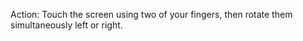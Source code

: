 Action: Touch the screen using two of your fingers, then rotate them simultaneously left or right.
<snippet id='gest-rotation'/>
<snippet id='gest-rotation-xml'/>
